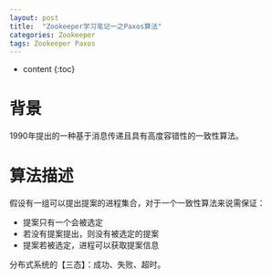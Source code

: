 ```yaml
---
layout: post
title:  "Zookeeper学习笔记一之Paxos算法"
categories: Zookeeper
tags: Zookeeper Paxos
---
```


* content
{:toc}

# 背景

1990年提出的一种基于消息传递且具有高度容错性的一致性算法。



# 算法描述

假设有一组可以提出提案的进程集合，对于一个一致性算法来说需保证：

* 提案只有一个会被选定
* 若没有提案提出，则没有被选定的提案
* 提案若被选定，进程可以获取提案信息



分布式系统的【三态】：成功、失败、超时。
